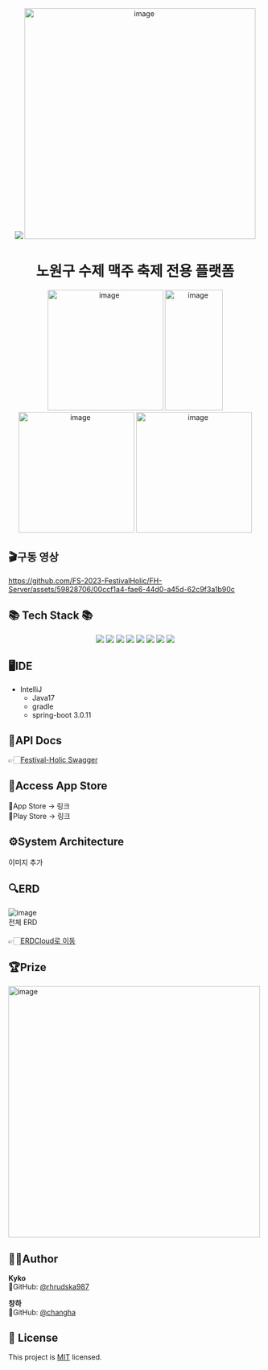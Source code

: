 <div align=center>
	<img src="https://capsule-render.vercel.app/api?type=waving&color=auto&height=200&section=header&text=Festival-Holic!&fontSize=90" />	
<img width="459" alt="image" src="https://github.com/FS-2023-FestivalHolic/FH-Server/assets/59828706/5243e073-82ec-4c57-9fe2-6c48497a1396">
<h1>노원구 수제 맥주 축제 전용 플랫폼</h1>
<img width="230" height="240" alt="image" src="https://github.com/FS-2023-FestivalHolic/FH-Server/assets/59828706/b15167a4-6f50-4ccd-b8da-382434eefe3b">
<img width="115" height="240" alt="image" src="https://github.com/FS-2023-FestivalHolic/FH-Server/assets/59828706/78d6998b-c23f-4187-aeee-6c4d4b449b4f">
<img width="230" height="240" alt="image" src="https://github.com/FS-2023-FestivalHolic/FH-Server/assets/59828706/ade9e2ea-2cee-44f6-9e9f-1a2705d6d454">
<!-- <img width="230" height="240" alt="image" src="https://github.com/FS-2023-FestivalHolic/FH-Server/assets/59828706/211492d8-f4aa-4387-8f11-c43fadd2b4b6"> -->
<img width="230" height="240" alt="image" src="https://github.com/FS-2023-FestivalHolic/FH-Server/assets/59828706/121cd892-08b8-4323-bde9-f43de42e83ec">

</div>

## 🎬구동 영상
https://github.com/FS-2023-FestivalHolic/FH-Server/assets/59828706/00ccf1a4-fae6-44d0-a45d-62c9f3a1b90c

<div>
	<h2>📚 Tech Stack 📚</h2>
</div>
<div align="center">
<img src="https://img.shields.io/badge/java-%23ED8B00.svg?style=for-the-badge&logo=java&logoColor=white">
<img src="https://img.shields.io/badge/Spring Boot-6DB33F?style=for-the-badge&logo=Spring Boot&logoColor=white">
<img src="https://img.shields.io/badge/mysql-4479A1?style=for-the-badge&logo=mysql&logoColor=white">
<img src="https://img.shields.io/badge/Amazon AWS-232F3E?style=for-the-badge&logo=Amazon AWS&logoColor=white">
<img src="https://img.shields.io/badge/SpringSecurity-6DB33F?style=for-the-badge&logo=SpringSecurity&logoColor=white">
<img src="https://img.shields.io/badge/Swagger-85EA2D?style=for-the-badge&logo=Swagger&logoColor=white">
<img src="https://img.shields.io/badge/JPA-000000?style=for-the-badge&logo=JPA&logoColor=white">
<img src="https://img.shields.io/badge/JWT-4285F4?style=for-the-badge&logo=JWT&logoColor=white">
</div>

## 🖥️IDE

- IntelliJ
  - Java17
  - gradle
  - spring-boot 3.0.11

## 📜API Docs
 👉🏻[Festival-Holic Swagger](http://3.34.177.220:8083/swagger-ui/index.html)

 ## 🛒Access App Store
 🍎App Store -> 링크 <br>
 🏪Play Store -> 링크<br>

 ## ⚙️System Architecture
이미지 추가

## 🔍ERD
![image](https://github.com/FS-2023-FestivalHolic/FH-Server/assets/59828706/4a8ab4cf-bcfa-4e87-8a7e-01c1d0da39bf) <br>
전체 ERD <br><br>
👉🏻[ERDCloud로 이동](https://www.erdcloud.com/d/yFSz8aFrb9kPM7Jqn) <br>

## 🏆Prize
<img width="500" height="500" alt="image" src="https://github.com/FS-2023-FestivalHolic/FH-Server/assets/59828706/8498a59a-df31-4979-8cad-5eeee47ec1dd">

## 🧑‍💻Author

 **Kyko** <br>
 👀GitHub: [@rhrudska987](https://github.com/rhrudska987) <br>

**창하** <br>
 👀GitHub: [@changha](https://github.com/Changha-dev)

 ## 📝 License
This project is [MIT](https://github.com/FS-2023-FestivalHolic/FH-Server/blob/main/LICENSE) licensed.






